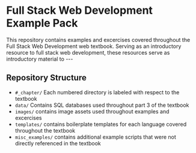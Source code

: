# Full Stack Web Development Example Pack
This repository contains examples and excercises covered throughout the Full Stack Web Development web textbook. Serving as an introductory resource to full stack web development, these resources serve as introductory material to --- 

## Repository Structure
- `#_chapter/` Each numbered directory is labeled with respect to the textbook
- `data/` Contains SQL databases used throughout part 3 of the textbook
- `images/` contains image assets used throughout examples and excercises
- `templates/` contains boilerplate templates for each language covered throughout the textbook
- `misc_examples/` contains additional example scripts that were not directly referenced in the textbook
